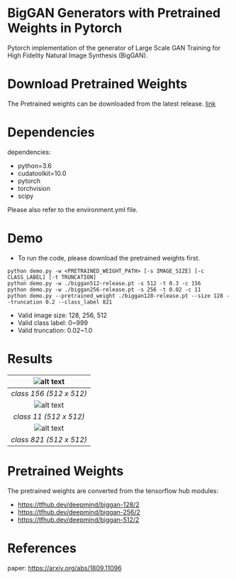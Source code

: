 # BigGAN Generators with Pretrained Weights in Pytorch 
Pytorch implementation of the generator of Large Scale GAN Training for High Fidelity Natural Image Synthesis (BigGAN). 

# Download Pretrained Weights 
The Pretrained weights can be downloaded from the latest release. [link](
https://github.com/ivclab/BigGAN-Generator-Pretrained-Pytorch/releases/latest) 

# Dependencies 
dependencies:
  - python=3.6
  - cudatoolkit=10.0
  - pytorch
  - torchvision
  - scipy

Please also refer to the environment.yml file. 

# Demo 
- To run the code, please download the pretrained weights first.
```shell 
python demo.py -w <PRETRAINED_WEIGHT_PATH> [-s IMAGE_SIZE] [-c CLASS_LABEL] [-t TRUNCATION] 
python demo.py -w ./biggan512-release.pt -s 512 -t 0.3 -c 156 
python demo.py -w ./biggan256-release.pt -s 256 -t 0.02 -c 11 
python demo.py --pretrained_weight ./biggan128-release.pt --size 128 --truncation 0.2 --class_label 821 
``` 
- Valid image size: 128, 256, 512
- Valid class label: 0~999
- Valid truncation: 0.02~1.0


# Results 
|![alt text](./assets/p1.png)|
|:--:|
|*class 156 (512 x 512)*|
|![alt text](./assets/p2.png)|
|*class 11 (512 x 512)*|
|![alt text](./assets/p3.png)|
|*class 821 (512 x 512)*|


# Pretrained Weights 
The pretrained weights are converted from the tensorflow hub modules: 
- https://tfhub.dev/deepmind/biggan-128/2  
- https://tfhub.dev/deepmind/biggan-256/2 
- https://tfhub.dev/deepmind/biggan-512/2  


# References 
paper: https://arxiv.org/abs/1809.11096 

